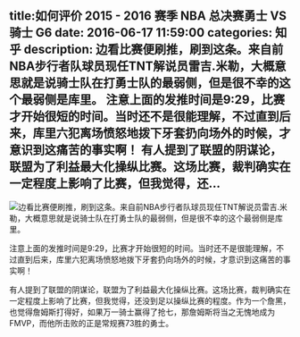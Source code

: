 title:如何评价 2015 - 2016 赛季  NBA 总决赛勇士 VS 骑士 G6 
date: 2016-06-17   11:59:00 
categories: 知乎 
 description: 边看比赛便刷推，刷到这条。来自前NBA步行者队球员现任TNT解说员雷吉.米勒，大概意思就是说骑士队在打勇士队的最弱侧，但是很不幸的这个最弱侧是库里。 注意上面的发推时间是9:29，比赛才开始很短的时间。当时还不是很能理解，不过直到后来，库里六犯离场愤怒地拨下牙套扔向场外的时候，才意识到这痛苦的事实啊！ 有人提到了联盟的阴谋论，联盟为了利益最大化操纵比赛。这场比赛，裁判确实在一定程度上影响了比赛，但我觉得，还…
  --- 
 ![](//zhstatic.zhihu.com/assets/zhihu/ztext/whitedot.jpg)边看比赛便刷推，刷到这条。来自前NBA步行者队球员现任TNT解说员雷吉.米勒，大概意思就是说骑士队在打勇士队的最弱侧，但是很不幸的这个最弱侧是库里。  

注意上面的发推时间是9:29，比赛才开始很短的时间。当时还不是很能理解，不过直到后来，库里六犯离场愤怒地拨下牙套扔向场外的时候，才意识到这痛苦的事实啊！  

有人提到了联盟的阴谋论，联盟为了利益最大化操纵比赛。这场比赛，裁判确实在一定程度上影响了比赛，但我觉得，还没到足以操纵比赛的程度。作为一个詹黑，也觉得詹姆斯打得好，如果万一骑士赢得了抢七，那詹姆斯将当之无愧地成为FMVP，而他所击败的正是常规赛73胜的勇士。